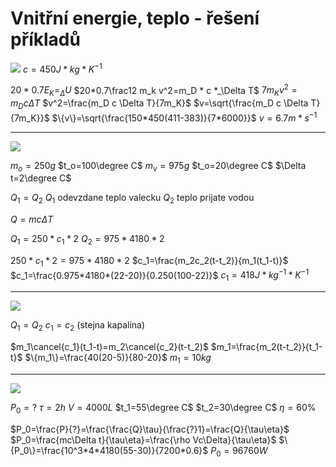 # Vnitřní energie, teplo - řešení příkladů

![](Pasted%20image%2020230103120432.png)
$c=450J*kg*K^{-1}$

$20*0.7E_K=_\Delta U$
$20*0.7\frac12 m_k v^2=m_D * c *_\Delta T$
$7m_K v^2=m_D c \Delta T$
$v^2=\frac{m_D c \Delta T}{7m_K}$
$v=\sqrt{\frac{m_D c \Delta T}{7m_K}}$
$\{v\}=\sqrt{\frac{150*450(411-383)}{7*6000}}$
$v=6.7m*s^{-1}$

---

![](Pasted%20image%2020230103120603.png)

$m_o=250g$
$t_o=100\degree C$
$m_v=975g$
$t_o=20\degree C$
$\Delta t=2\degree C$

$Q_1=Q_2$
$Q_1$ odevzdane teplo valecku
$Q_2$ teplo prijate vodou

$Q=m c \Delta T$

$Q_1=250*c_1*2$
$Q_2=975*4180*2$

$250*c_1*2=975*4180*2$
$c_1=\frac{m_2c_2(t-t_2)}{m_1(t_1-t)}$
$c_1=\frac{0.975*4180*(22-20)}{0.250(100-22)}$
$c_1=418 J*kg^{-1}*K^{-1}$

---

![](Pasted%20image%2020230103121603.png)

$Q_1=Q_2$
$c_1=c_2$ (stejna kapalina)

$m_1\cancel{c_1}(t_1-t)=m_2\cancel{c_2}(t-t_2)$
$m_1=\frac{m_2(t-t_2)}{t_1-t}$
$\{m_1\}=\frac{40(20-5)}{80-20}$
$m_1=10kg$

---

![](Pasted%20image%2020230103122223.png)

$P_0=?$
$\tau=2h$
$V=4000L$
$t_1=55\degree C$
$t_2=30\degree C$
$\eta=60\%$


$P_0=\frac{P}{?}=\frac{\frac{Q}\tau}{\frac{?}1}=\frac{Q}{\tau\eta}$
$P_0=\frac{mc\Delta t}{\tau\eta}=\frac{\rho Vc\Delta}{\tau\eta}$
$\{P_0\}=\frac{10^3*4*4180(55-30)}{7200*0.6}$
$P_0=96760W$
